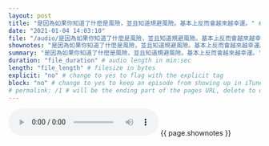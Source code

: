```yaml
---
layout: post
title: "是因為如果你知道了什麼是風險，並且知道規避風險。基本上反而會越來越幸運。" # quotes allow forbidden characters like the colon
date: "2021-01-04 14:03:10"
file: "/audio/是因為如果你知道了什麼是風險，並且知道規避風險。基本上反而會越來越幸運。.mp3"
shownotes: "是因為如果你知道了什麼是風險，並且知道規避風險。基本上反而會越來越幸運。"
summary: "是因為如果你知道了什麼是風險，並且知道規避風險。基本上反而會越來越幸運。"
duration: "file_duration" # audio length in min:sec
length: "file_length" # filesize in bytes
explicit: "no" # change to yes to flag with the explicit tag
block: "no" # change to yes to keep an episode from showing up in iTunes
# permalink: /1 # will be the ending part of the pages URL, delete to default to the title
---
```


<audio controls>
<source src="{{site.url}}{{site.baseurl}}{{ page.file }}" type="audio/x-mp3">
Your browser does not support the audio element.
</audio>
{{ page.shownotes }}
